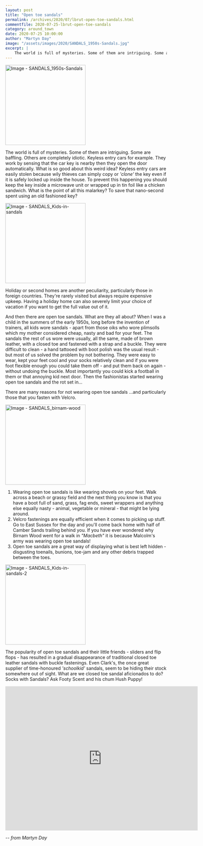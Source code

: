 ```yaml
---
layout: post
title: "Open toe sandals"
permalink: /archives/2020/07/lbrut-open-toe-sandals.html
commentfile: 2020-07-25-lbrut-open-toe-sandals
category: around_town
date: 2020-07-25 10:00:00
author: "Martyn Day"
image: "/assets/images/2020/SANDALS_1950s-Sandals.jpg"
excerpt: |
    The world is full of mysteries. Some of them are intriguing. Some are baffling.  Others are completely idiotic. Keyless entry cars for example. They work by sensing that the car key is nearby then they open the door automatically. What is so good about this weird idea?
---
```

<a href="/assets/images/2020/SANDALS_1950s-Sandals.jpg" title="Click for a larger image"><img src="/assets/images/2020/SANDALS_1950s-Sandals-thumb.jpg" width="250" alt="Image - SANDALS_1950s-Sandals"  class="photo right"/></a>

The world is full of mysteries. Some of them are intriguing. Some are baffling.  Others are completely idiotic. Keyless entry cars for example. They work by sensing that the car key is nearby then they open the door automatically. What is so good about this weird idea?  Keyless entry cars are easily stolen because wily thieves can simply copy or *'clone'* the key even if it is safely locked up inside the house.  To prevent this happening you should keep the key inside a microwave unit or wrapped up in tin foil like a chicken sandwich. What is the point of all this malarkey? To save that nano-second spent using an old fashioned key?

<a href="/assets/images/2020/SANDALS_Kids-in-sandals.jpg" title="Click for a larger image"><img src="/assets/images/2020/SANDALS_Kids-in-sandals-thumb.jpg" width="250" alt="Image - SANDALS_Kids-in-sandals"  class="photo right"/></a>

Holiday or second homes are another peculiarity, particularly those in foreign countries. They're rarely visited but always require expensive upkeep.  Having a holiday home can also severely limit your choice of vacation if you want to get the full value out of it.

And then there are open toe sandals. What are they all about? When I was a child in the summers of the early 1950s, long before the invention of trainers, all kids wore sandals - apart from those oiks who wore plimsolls which my mother considered cheap, nasty and bad for your feet. The sandals the rest of us wore were usually, all the same, made of brown leather, with a closed toe and fastened with a strap and a buckle. They were difficult to clean - a hand tattooed with boot polish was the usual result - but most of us solved the problem by not bothering. They were easy to wear, kept your feet cool and your socks relatively clean and if you were foot flexible enough you could take them off - and put them back on again - without undoing the buckle. Most importantly you could kick a football in them or that annoying kid next door. Then the fashionistas started wearing open toe sandals and the rot set in...

There are many reasons for not wearing open toe sandals ...and particularly those that you fasten with Velcro.

<a href="/assets/images/2020/SANDALS_birnam-wood.jpg" title="Click for a larger image"><img src="/assets/images/2020/SANDALS_birnam-wood-thumb.jpg" width="250" alt="Image - SANDALS_birnam-wood"  class="photo right"/></a>

1. Wearing open toe sandals is like wearing shovels on your feet. Walk across a beach or grassy field and the next thing you know is that you have a boot full of sand, grass, fag ends, sweet wrappers and anything else equally nasty - animal, vegetable or mineral - that might be lying around.
2. Velcro fastenings are equally efficient when it comes to picking up stuff.  Go to East Sussex for the day and you'll come back home with half of Camber Sands trailing behind you. If you have ever wondered why Birnam Wood went for a walk in *"Macbeth"* it is because Malcolm's army was wearing open toe sandals!
3. Open toe sandals are a great way of displaying what is best left hidden - disgusting toenails, bunions, toe-jam and any other debris trapped between the toes.

<a href="/assets/images/2020/SANDALS_Kids-in-sandals-2.jpg" title="Click for a larger image"><img src="/assets/images/2020/SANDALS_Kids-in-sandals-2-thumb.jpg" width="250" alt="Image - SANDALS_Kids-in-sandals-2"  class="photo right"/></a>

The popularity of open toe sandals and their little friends - sliders and flip flops - has resulted in a gradual disappearance of traditional closed toe leather sandals with buckle fastenings. Even Clark's, the once great supplier of time-honoured *'schoolkid'* sandals, seem to be hiding their stock somewhere out of sight. What are we closed toe sandal aficionados to do? Socks with Sandals? Ask Footy Scent and his chum Hush Puppy!

<iframe width="600" height="450" src="https://www.youtube-nocookie.com/embed/CSLDXmWFzBY?rel=0" frameborder="0" allowfullscreen></iframe>

<cite>-- from Martyn Day</cite>
